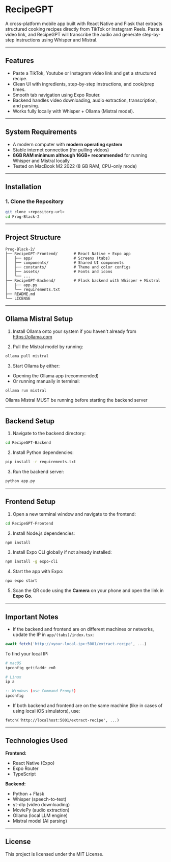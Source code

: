 # RecipeGPT

A cross-platform mobile app built with React Native and Flask that extracts structured cooking recipes directly from TikTok or Instagram Reels. Paste a video link, and RecipeGPT will transcribe the audio and generate step-by-step instructions using Whisper and Mistral.

---

## Features

- Paste a TikTok, Youtube or Instagram video link and get a structured recipe.
- Clean UI with ingredients, step-by-step instructions, and cook/prep times.
- Smooth tab navigation using Expo Router.
- Backend handles video downloading, audio extraction, transcription, and parsing.
- Works fully locally with Whisper + Ollama (Mistral model).

---

## System Requirements

- A modern computer with **modern operating system**
- Stable internet connection (for pulling videos)
- **8GB RAM minimum although 16GB+ recommended** for running Whisper and Mistral locally
- Tested on MacBook M2 2022 (8 GB RAM, CPU-only mode)

---

## Installation

### 1. Clone the Repository
```bash
git clone <repository-url>
cd Prog-Black-2
```

---

## Project Structure

```
Prog-Black-2/
├── RecipeGPT-Frontend/       # React Native + Expo app
│   ├── app/                  # Screens (tabs)
│   ├── components/           # Shared UI components
│   ├── constants/            # Theme and color configs
│   ├── assets/               # Fonts and icons
│   └── ...
├── RecipeGPT-Backend/        # Flask backend with Whisper + Mistral
│   ├── app.py
│   └── requirements.txt
├── README.md
└── LICENSE
```

---

## Ollama Mistral Setup

1. Install Ollama onto your system if you haven't already from https://ollama.com

2. Pull the Mistral model by running:
```bash
ollama pull mistral
```
3. Start Ollama by either:
- Opening the Ollama app (recommended)
- Or running manually in terminal:
```bash
ollama run mistral
```
Ollama Mistral MUST be running before starting the backend server

---

## Backend Setup

1. Navigate to the backend directory:
```bash
cd RecipeGPT-Backend
```

2. Install Python dependencies:
```bash
pip install -r requirements.txt
```

3. Run the backend server:
```bash
python app.py
```

---

## Frontend Setup

1. Open a new terminal window and navigate to the frontend:
```bash
cd RecipeGPT-Frontend
```

2. Install Node.js dependencies:
```bash
npm install
```

3. Install Expo CLI globally if not already installed:
```bash
npm install -g expo-cli
```

4. Start the app with Expo:
```bash
npx expo start
```

5. Scan the QR code using the **Camera** on your phone and open the link in **Expo Go**.

---

## Important Notes

- If the backend and frontend are on different machines or networks, update the IP in `app/(tabs)/index.tsx`:
```ts
await fetch('http://<your-local-ip>:5001/extract-recipe', ...)
```

To find your local IP:

```bash
# macOS 
ipconfig getifaddr en0

# Linux
ip a
```
```cmd
:: Windows (use Command Prompt)
ipconfig
```

- If both backend and frontend are on the same machine (like in cases of using local iOS simulators), use:
```tsx
fetch('http://localhost:5001/extract-recipe', ...)
```

---

## Technologies Used

**Frontend:**
- React Native (Expo)
- Expo Router
- TypeScript

**Backend:**
- Python + Flask
- Whisper (speech-to-text)
- yt-dlp (video downloading)
- MoviePy (audio extraction)
- Ollama (local LLM engine)
- Mistral model (AI parsing)

---

## License

This project is licensed under the MIT License.

